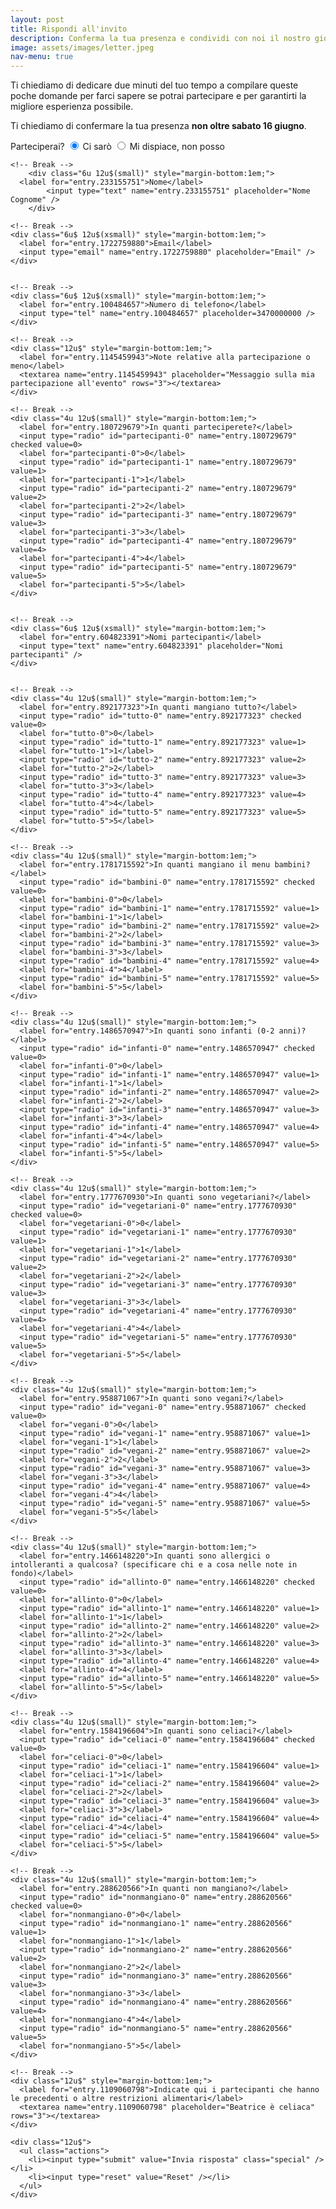 ```yaml
---
layout: post
title: Rispondi all'invito
description: Conferma la tua presenza e condividi con noi il nostro giorno speciale
image: assets/images/letter.jpeg
nav-menu: true
---
```


Ti chiediamo di dedicare due minuti del tuo tempo a compilare queste poche domande per farci sapere se potrai partecipare e per garantirti la migliore esperienza possibile.

Ti chiediamo di confermare la tua presenza **non oltre sabato 16 giugno**.

<form action="https://docs.google.com/forms/d/e/1FAIpQLSf9Aj3U5US2e1J3kWmEFwQKR0sBOFfGs6Hyia19MBiaQ6Dm0g/formResponse">
    <!-- Break -->
    <div class="4u 12u$(small)">
      <label for="entry.1381760183">Parteciperai?</label>
      <input type="radio" id="sì" name="entry.1381760183" checked value="Ci sarò">
      <label for="sì">Ci sarò</label>
      <input type="radio" id="no" name="entry.1381760183" value="Mi+dispiace,+non+posso">
      <label for="no">Mi dispiace, non posso</label>
    </div>

    <!-- Break -->
		<div class="6u 12u$(small)" style="margin-bottom:1em;">
      <label for="entry.233155751">Nome</label>
			<input type="text" name="entry.233155751" placeholder="Nome Cognome" />
		</div>
<!--
    <input type="radio" id="sì" name="entry.1381760183" value="Ci sarò">
    <label for="sì">Ci sarò</label>
    <input type="radio" id="no" name="entry.1381760183" value="Mi+dispiace,+non+posso">
    <label for="no">Mi dispiace, non posso</label>
    <label for="entry.233155751">Nome</label>
    <input type="text" name="entry.233155751" placeholder="Nome Cognome">-->

    <!-- Break -->
    <div class="6u$ 12u$(xsmall)" style="margin-bottom:1em;">
      <label for="entry.1722759880">Email</label>
      <input type="email" name="entry.1722759880" placeholder="Email" />
    </div>


    <!-- Break -->
    <div class="6u$ 12u$(xsmall)" style="margin-bottom:1em;">
      <label for="entry.100484657">Numero di telefono</label>
      <input type="tel" name="entry.100484657" placeholder=3470000000 />
    </div>

    <!-- Break -->
    <div class="12u$" style="margin-bottom:1em;">
      <label for="entry.1145459943">Note relative alla partecipazione o meno</label>
      <textarea name="entry.1145459943" placeholder="Messaggio sulla mia partecipazione all'evento" rows="3"></textarea>
    </div>

    <!-- Break -->
    <div class="4u 12u$(small)" style="margin-bottom:1em;">
      <label for="entry.180729679">In quanti parteciperete?</label>
      <input type="radio" id="partecipanti-0" name="entry.180729679" checked value=0>
      <label for="partecipanti-0">0</label>
      <input type="radio" id="partecipanti-1" name="entry.180729679" value=1>
      <label for="partecipanti-1">1</label>
      <input type="radio" id="partecipanti-2" name="entry.180729679" value=2>
      <label for="partecipanti-2">2</label>
      <input type="radio" id="partecipanti-3" name="entry.180729679" value=3>
      <label for="partecipanti-3">3</label>
      <input type="radio" id="partecipanti-4" name="entry.180729679" value=4>
      <label for="partecipanti-4">4</label>
      <input type="radio" id="partecipanti-5" name="entry.180729679" value=5>
      <label for="partecipanti-5">5</label>
    </div>


    <!-- Break -->
    <div class="6u$ 12u$(xsmall)" style="margin-bottom:1em;">
      <label for="entry.604823391">Nomi partecipanti</label>
      <input type="text" name="entry.604823391" placeholder="Nomi partecipanti" />
    </div>


    <!-- Break -->
    <div class="4u 12u$(small)" style="margin-bottom:1em;">
      <label for="entry.892177323">In quanti mangiano tutto?</label>
      <input type="radio" id="tutto-0" name="entry.892177323" checked value=0>
      <label for="tutto-0">0</label>
      <input type="radio" id="tutto-1" name="entry.892177323" value=1>
      <label for="tutto-1">1</label>
      <input type="radio" id="tutto-2" name="entry.892177323" value=2>
      <label for="tutto-2">2</label>
      <input type="radio" id="tutto-3" name="entry.892177323" value=3>
      <label for="tutto-3">3</label>
      <input type="radio" id="tutto-4" name="entry.892177323" value=4>
      <label for="tutto-4">4</label>
      <input type="radio" id="tutto-5" name="entry.892177323" value=5>
      <label for="tutto-5">5</label>
    </div>

    <!-- Break -->
    <div class="4u 12u$(small)" style="margin-bottom:1em;">
      <label for="entry.1781715592">In quanti mangiano il menu bambini?</label>
      <input type="radio" id="bambini-0" name="entry.1781715592" checked value=0>
      <label for="bambini-0">0</label>
      <input type="radio" id="bambini-1" name="entry.1781715592" value=1>
      <label for="bambini-1">1</label>
      <input type="radio" id="bambini-2" name="entry.1781715592" value=2>
      <label for="bambini-2">2</label>
      <input type="radio" id="bambini-3" name="entry.1781715592" value=3>
      <label for="bambini-3">3</label>
      <input type="radio" id="bambini-4" name="entry.1781715592" value=4>
      <label for="bambini-4">4</label>
      <input type="radio" id="bambini-5" name="entry.1781715592" value=5>
      <label for="bambini-5">5</label>
    </div>

    <!-- Break -->
    <div class="4u 12u$(small)" style="margin-bottom:1em;">
      <label for="entry.1486570947">In quanti sono infanti (0-2 anni)?</label>
      <input type="radio" id="infanti-0" name="entry.1486570947" checked value=0>
      <label for="infanti-0">0</label>
      <input type="radio" id="infanti-1" name="entry.1486570947" value=1>
      <label for="infanti-1">1</label>
      <input type="radio" id="infanti-2" name="entry.1486570947" value=2>
      <label for="infanti-2">2</label>
      <input type="radio" id="infanti-3" name="entry.1486570947" value=3>
      <label for="infanti-3">3</label>
      <input type="radio" id="infanti-4" name="entry.1486570947" value=4>
      <label for="infanti-4">4</label>
      <input type="radio" id="infanti-5" name="entry.1486570947" value=5>
      <label for="infanti-5">5</label>
    </div>

    <!-- Break -->
    <div class="4u 12u$(small)" style="margin-bottom:1em;">
      <label for="entry.1777670930">In quanti sono vegetariani?</label>
      <input type="radio" id="vegetariani-0" name="entry.1777670930" checked value=0>
      <label for="vegetariani-0">0</label>
      <input type="radio" id="vegetariani-1" name="entry.1777670930" value=1>
      <label for="vegetariani-1">1</label>
      <input type="radio" id="vegetariani-2" name="entry.1777670930" value=2>
      <label for="vegetariani-2">2</label>
      <input type="radio" id="vegetariani-3" name="entry.1777670930" value=3>
      <label for="vegetariani-3">3</label>
      <input type="radio" id="vegetariani-4" name="entry.1777670930" value=4>
      <label for="vegetariani-4">4</label>
      <input type="radio" id="vegetariani-5" name="entry.1777670930" value=5>
      <label for="vegetariani-5">5</label>
    </div>

    <!-- Break -->
    <div class="4u 12u$(small)" style="margin-bottom:1em;">
      <label for="entry.958871067">In quanti sono vegani?</label>
      <input type="radio" id="vegani-0" name="entry.958871067" checked value=0>
      <label for="vegani-0">0</label>
      <input type="radio" id="vegani-1" name="entry.958871067" value=1>
      <label for="vegani-1">1</label>
      <input type="radio" id="vegani-2" name="entry.958871067" value=2>
      <label for="vegani-2">2</label>
      <input type="radio" id="vegani-3" name="entry.958871067" value=3>
      <label for="vegani-3">3</label>
      <input type="radio" id="vegani-4" name="entry.958871067" value=4>
      <label for="vegani-4">4</label>
      <input type="radio" id="vegani-5" name="entry.958871067" value=5>
      <label for="vegani-5">5</label>
    </div>

    <!-- Break -->
    <div class="4u 12u$(small)" style="margin-bottom:1em;">
      <label for="entry.1466148220">In quanti sono allergici o intolleranti a qualcosa? (specificare chi e a cosa nelle note in fondo)</label>
      <input type="radio" id="allinto-0" name="entry.1466148220" checked value=0>
      <label for="allinto-0">0</label>
      <input type="radio" id="allinto-1" name="entry.1466148220" value=1>
      <label for="allinto-1">1</label>
      <input type="radio" id="allinto-2" name="entry.1466148220" value=2>
      <label for="allinto-2">2</label>
      <input type="radio" id="allinto-3" name="entry.1466148220" value=3>
      <label for="allinto-3">3</label>
      <input type="radio" id="allinto-4" name="entry.1466148220" value=4>
      <label for="allinto-4">4</label>
      <input type="radio" id="allinto-5" name="entry.1466148220" value=5>
      <label for="allinto-5">5</label>
    </div>

    <!-- Break -->
    <div class="4u 12u$(small)" style="margin-bottom:1em;">
      <label for="entry.1584196604">In quanti sono celiaci?</label>
      <input type="radio" id="celiaci-0" name="entry.1584196604" checked value=0>
      <label for="celiaci-0">0</label>
      <input type="radio" id="celiaci-1" name="entry.1584196604" value=1>
      <label for="celiaci-1">1</label>
      <input type="radio" id="celiaci-2" name="entry.1584196604" value=2>
      <label for="celiaci-2">2</label>
      <input type="radio" id="celiaci-3" name="entry.1584196604" value=3>
      <label for="celiaci-3">3</label>
      <input type="radio" id="celiaci-4" name="entry.1584196604" value=4>
      <label for="celiaci-4">4</label>
      <input type="radio" id="celiaci-5" name="entry.1584196604" value=5>
      <label for="celiaci-5">5</label>
    </div>

    <!-- Break -->
    <div class="4u 12u$(small)" style="margin-bottom:1em;">
      <label for="entry.288620566">In quanti non mangiano?</label>
      <input type="radio" id="nonmangiano-0" name="entry.288620566" checked value=0>
      <label for="nonmangiano-0">0</label>
      <input type="radio" id="nonmangiano-1" name="entry.288620566" value=1>
      <label for="nonmangiano-1">1</label>
      <input type="radio" id="nonmangiano-2" name="entry.288620566" value=2>
      <label for="nonmangiano-2">2</label>
      <input type="radio" id="nonmangiano-3" name="entry.288620566" value=3>
      <label for="nonmangiano-3">3</label>
      <input type="radio" id="nonmangiano-4" name="entry.288620566" value=4>
      <label for="nonmangiano-4">4</label>
      <input type="radio" id="nonmangiano-5" name="entry.288620566" value=5>
      <label for="nonmangiano-5">5</label>
    </div>

    <!-- Break -->
    <div class="12u$" style="margin-bottom:1em;">
      <label for="entry.1109060798">Indicate qui i partecipanti che hanno le precedenti o altre restrizioni alimentari</label>
      <textarea name="entry.1109060798" placeholder="Beatrice è celiaca" rows="3"></textarea>
    </div>

    <div class="12u$">
      <ul class="actions">
        <li><input type="submit" value="Invia risposta" class="special" /></li>
        <li><input type="reset" value="Reset" /></li>
      </ul>
    </div>

</form>
